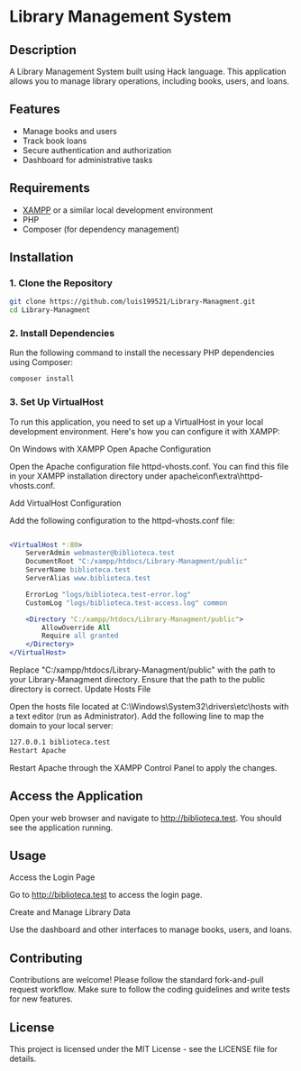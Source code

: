 # Library Management System

## Description

A Library Management System built using Hack language. This application allows you to manage library operations, including books, users, and loans.

## Features

- Manage books and users
- Track book loans
- Secure authentication and authorization
- Dashboard for administrative tasks

## Requirements

- [XAMPP](https://www.apachefriends.org/index.html) or a similar local development environment
- PHP 
- Composer (for dependency management)

## Installation

### 1. Clone the Repository

```bash
git clone https://github.com/luis199521/Library-Managment.git
cd Library-Managment
```
### 2. Install Dependencies
Run the following command to install the necessary PHP dependencies using Composer:

```bash
composer install
```

### 3. Set Up VirtualHost
To run this application, you need to set up a VirtualHost in your local development environment. Here's how you can configure it with XAMPP:

On Windows with XAMPP
Open Apache Configuration

Open the Apache configuration file httpd-vhosts.conf. You can find this file in your XAMPP installation directory under apache\conf\extra\httpd-vhosts.conf.

Add VirtualHost Configuration

Add the following configuration to the httpd-vhosts.conf file:

```apache

<VirtualHost *:80>
    ServerAdmin webmaster@biblioteca.test
    DocumentRoot "C:/xampp/htdocs/Library-Managment/public"
    ServerName biblioteca.test
    ServerAlias www.biblioteca.test

    ErrorLog "logs/biblioteca.test-error.log"
    CustomLog "logs/biblioteca.test-access.log" common

    <Directory "C:/xampp/htdocs/Library-Managment/public">
        AllowOverride All
        Require all granted
    </Directory>
</VirtualHost>
```
Replace "C:/xampp/htdocs/Library-Managment/public" with the path to your Library-Managment directory.
Ensure that the path to the public directory is correct.
Update Hosts File

Open the hosts file located at C:\Windows\System32\drivers\etc\hosts with a text editor (run as Administrator). Add the following line to map the domain to your local server:

```apache
127.0.0.1 biblioteca.test
Restart Apache
```
Restart Apache through the XAMPP Control Panel to apply the changes.

## Access the Application

Open your web browser and navigate to http://biblioteca.test. You should see the application running.

## Usage
Access the Login Page

Go to http://biblioteca.test to access the login page.

Create and Manage Library Data

Use the dashboard and other interfaces to manage books, users, and loans.

## Contributing
Contributions are welcome! Please follow the standard fork-and-pull request workflow. Make sure to follow the coding guidelines and write tests for new features.

## License
This project is licensed under the MIT License - see the LICENSE file for details.
